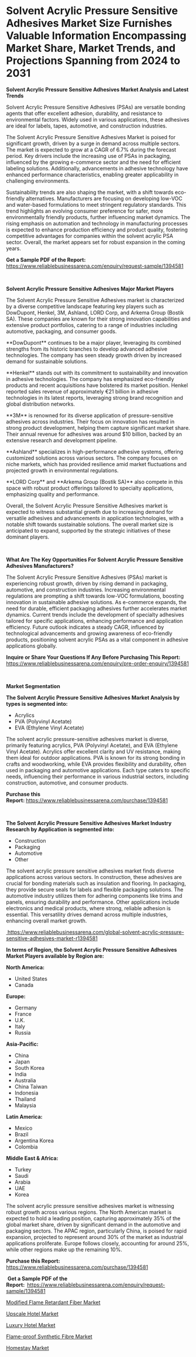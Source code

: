 <p><h1>Solvent Acrylic Pressure Sensitive Adhesives Market Size Furnishes Valuable Information Encompassing Market Share, Market Trends, and Projections Spanning from 2024 to 2031</h1></p><p><strong>Solvent Acrylic Pressure Sensitive Adhesives Market Analysis and Latest Trends</strong></p>
<p><p>Solvent Acrylic Pressure Sensitive Adhesives (PSAs) are versatile bonding agents that offer excellent adhesion, durability, and resistance to environmental factors. Widely used in various applications, these adhesives are ideal for labels, tapes, automotive, and construction industries.</p><p>The Solvent Acrylic Pressure Sensitive Adhesives Market is poised for significant growth, driven by a surge in demand across multiple sectors. The market is expected to grow at a CAGR of 6.7% during the forecast period. Key drivers include the increasing use of PSAs in packaging, influenced by the growing e-commerce sector and the need for efficient labeling solutions. Additionally, advancements in adhesive technology have enhanced performance characteristics, enabling greater applicability in challenging environments.</p><p>Sustainability trends are also shaping the market, with a shift towards eco-friendly alternatives. Manufacturers are focusing on developing low-VOC and water-based formulations to meet stringent regulatory standards. This trend highlights an evolving consumer preference for safer, more environmentally friendly products, further influencing market dynamics. The rising emphasis on automation and technology in manufacturing processes is expected to enhance production efficiency and product quality, fostering competitive advantages for companies within the solvent acrylic PSA sector. Overall, the market appears set for robust expansion in the coming years.</p></p>
<p><strong>Get a Sample PDF of the Report:&nbsp;</strong> <a href="https://www.reliablebusinessarena.com/enquiry/request-sample/1394581">https://www.reliablebusinessarena.com/enquiry/request-sample/1394581</a></p>
<p>&nbsp;</p>
<p><strong>Solvent Acrylic Pressure Sensitive Adhesives Major Market Players</strong></p>
<p><p>The Solvent Acrylic Pressure Sensitive Adhesives market is characterized by a diverse competitive landscape featuring key players such as DowDupont, Henkel, 3M, Ashland, LORD Corp, and Arkema Group (Bostik SA). These companies are known for their strong innovation capabilities and extensive product portfolios, catering to a range of industries including automotive, packaging, and consumer goods.</p><p>**DowDupont** continues to be a major player, leveraging its combined strengths from its historic branches to develop advanced adhesive technologies. The company has seen steady growth driven by increased demand for sustainable solutions. </p><p>**Henkel** stands out with its commitment to sustainability and innovation in adhesive technologies. The company has emphasized eco-friendly products and recent acquisitions have bolstered its market position. Henkel reported sales revenue of approximately €21 billion in adhesive technologies in its latest reports, leveraging strong brand recognition and global distribution networks.</p><p>**3M** is renowned for its diverse application of pressure-sensitive adhesives across industries. Their focus on innovation has resulted in strong product development, helping them capture significant market share. Their annual revenue for adhesives was around $10 billion, backed by an extensive research and development pipeline.</p><p>**Ashland** specializes in high-performance adhesive systems, offering customized solutions across various sectors. The company focuses on niche markets, which has provided resilience amid market fluctuations and projected growth in environmental regulations.</p><p>**LORD Corp** and **Arkema Group (Bostik SA)** also compete in this space with robust product offerings tailored to specialty applications, emphasizing quality and performance.</p><p>Overall, the Solvent Acrylic Pressure Sensitive Adhesives market is expected to witness substantial growth due to increasing demand for versatile adhesives and advancements in application technologies, with a notable shift towards sustainable solutions. The overall market size is anticipated to expand, supported by the strategic initiatives of these dominant players.</p></p>
<p>&nbsp;</p>
<p><strong>What Are The Key Opportunities For Solvent Acrylic Pressure Sensitive Adhesives Manufacturers?</strong></p>
<p><p>The Solvent Acrylic Pressure Sensitive Adhesives (PSAs) market is experiencing robust growth, driven by rising demand in packaging, automotive, and construction industries. Increasing environmental regulations are prompting a shift towards low-VOC formulations, boosting innovation in sustainable adhesive solutions. As e-commerce expands, the need for durable, efficient packaging adhesives further accelerates market dynamics. Current trends include the development of specialty adhesives tailored for specific applications, enhancing performance and application efficiency. Future outlook indicates a steady CAGR, influenced by technological advancements and growing awareness of eco-friendly products, positioning solvent acrylic PSAs as a vital component in adhesive applications globally.</p></p>
<p><strong>Inquire or Share Your Questions If Any Before Purchasing This Report:</strong> <a href="https://www.reliablebusinessarena.com/enquiry/pre-order-enquiry/1394581">https://www.reliablebusinessarena.com/enquiry/pre-order-enquiry/1394581</a></p>
<p>&nbsp;</p>
<p><strong>Market Segmentation</strong></p>
<p><strong>The Solvent Acrylic Pressure Sensitive Adhesives Market Analysis by types is segmented into:</strong></p>
<p><ul><li>Acrylics</li><li>PVA (Polyvinyl Acetate)</li><li>EVA (Ethylene Vinyl Acetate)</li></ul></p>
<p><p>The solvent acrylic pressure-sensitive adhesives market is diverse, primarily featuring acrylics, PVA (Polyvinyl Acetate), and EVA (Ethylene Vinyl Acetate). Acrylics offer excellent clarity and UV resistance, making them ideal for outdoor applications. PVA is known for its strong bonding in crafts and woodworking, while EVA provides flexibility and durability, often used in packaging and automotive applications. Each type caters to specific needs, influencing their performance in various industrial sectors, including construction, automotive, and consumer products.</p></p>
<p><strong>Purchase this Report:&nbsp;</strong><a href="https://www.reliablebusinessarena.com/purchase/1394581">https://www.reliablebusinessarena.com/purchase/1394581</a></p>
<p>&nbsp;</p>
<p><strong>The Solvent Acrylic Pressure Sensitive Adhesives Market Industry Research by Application is segmented into:</strong></p>
<p><ul><li>Construction</li><li>Packaging</li><li>Automotive</li><li>Other</li></ul></p>
<p><p>The solvent acrylic pressure sensitive adhesives market finds diverse applications across various sectors. In construction, these adhesives are crucial for bonding materials such as insulation and flooring. In packaging, they provide secure seals for labels and flexible packaging solutions. The automotive industry utilizes them for adhering components like trims and panels, ensuring durability and performance. Other applications include electronics and medical products, where strong, reliable adhesion is essential. This versatility drives demand across multiple industries, enhancing overall market growth.</p></p>
<p><a href="https://www.reliablebusinessarena.com/global-solvent-acrylic-pressure-sensitive-adhesives-market-r1394581">&nbsp;https://www.reliablebusinessarena.com/global-solvent-acrylic-pressure-sensitive-adhesives-market-r1394581</a></p>
<p><strong>In terms of Region, the Solvent Acrylic Pressure Sensitive Adhesives Market Players available by Region are:</strong></p>
<p>
    <p> <strong> North America: </strong>
        <ul>
            <li>United States</li>
            <li>Canada</li>
        </ul>
        </p> 
    <p> <strong> Europe: </strong>
        <ul>
            <li>Germany</li>
            <li>France</li>
            <li>U.K.</li>
            <li>Italy</li>
            <li>Russia</li>
        </ul>
        </p> 
    <p> <strong> Asia-Pacific: </strong>
        <ul>
            <li>China</li>
            <li>Japan</li>
            <li>South Korea</li>
            <li>India</li>
            <li>Australia</li>
            <li>China Taiwan</li>
            <li>Indonesia</li>
            <li>Thailand</li>
            <li>Malaysia</li>
        </ul>
        </p> 
    <p> <strong> Latin America: </strong>
        <ul>
            <li>Mexico</li>
            <li>Brazil</li>
            <li>Argentina Korea</li>
            <li>Colombia</li>
        </ul>
        </p> 
    <p> <strong> Middle East & Africa: </strong>
        <ul>
            <li>Turkey</li>
            <li>Saudi</li>
            <li>Arabia</li>
            <li>UAE</li>
            <li>Korea</li>
        </ul>
    </p>
    </p>
<p><p>The solvent acrylic pressure sensitive adhesives market is witnessing robust growth across various regions. The North American market is expected to hold a leading position, capturing approximately 35% of the global market share, driven by significant demand in the automotive and packaging sectors. The APAC region, particularly China, is poised for rapid expansion, projected to represent around 30% of the market as industrial applications proliferate. Europe follows closely, accounting for around 25%, while other regions make up the remaining 10%.</p></p>
<p><strong>Purchase this Report: </strong><a href="https://www.reliablebusinessarena.com/purchase/1394581">https://www.reliablebusinessarena.com/purchase/1394581</a></p>
<p>&nbsp;<strong>Get a Sample PDF of the Report:&nbsp;&nbsp;</strong><a href="https://www.reliablebusinessarena.com/enquiry/request-sample/1394581">https://www.reliablebusinessarena.com/enquiry/request-sample/1394581</a></p>
<p><strong></strong></p>
<p><p><a href="https://issuu.com/reportprime-2/docs/modified-flame-retardant-fiber-mark_a04cc403f1c50f">Modified Flame Retardant Fiber Market</a></p><p><a href="https://www.linkedin.com/pulse/emerging-upscale-hotel-market-opportunities-analysis-investors-gnege?trackingId=aKKBlZ8jRhmrXF0vBPDqOQ%3D%3D">Upscale Hotel Market</a></p><p><a href="https://www.linkedin.com/pulse/global-luxury-hotel-market-share-growth-opportunities-size-growing-bc4te?trackingId=UvzVi8tmQkCs6LNMfngYNA%3D%3D">Luxury Hotel Market</a></p><p><a href="https://issuu.com/reportprime-2/docs/flame-proof-synthetic-fibre-market-_21c78b63bc2728">Flame-proof Synthetic Fibre Market</a></p><p><a href="https://www.linkedin.com/pulse/market-forecasting-change-global-homestay-dynamics-future-6iwye?trackingId=yR5SO%2BMiS0mxLj5ltwNT4A%3D%3D">Homestay Market</a></p></p>